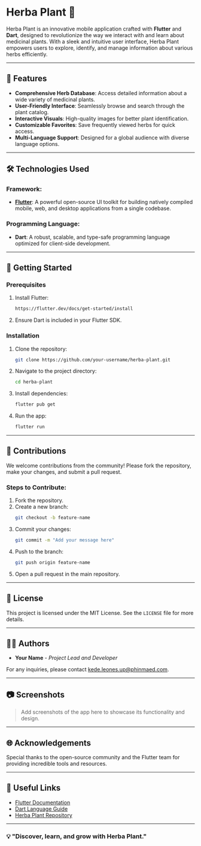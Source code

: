 # Herba Plant 🌱

Herba Plant is an innovative mobile application crafted with **Flutter** and **Dart**, designed to revolutionize the way we interact with and learn about medicinal plants. With a sleek and intuitive user interface, Herba Plant empowers users to explore, identify, and manage information about various herbs efficiently.

---

## 📱 Features

- **Comprehensive Herb Database**: Access detailed information about a wide variety of medicinal plants.
- **User-Friendly Interface**: Seamlessly browse and search through the plant catalog.
- **Interactive Visuals**: High-quality images for better plant identification.
- **Customizable Favorites**: Save frequently viewed herbs for quick access.
- **Multi-Language Support**: Designed for a global audience with diverse language options.

---

## 🛠️ Technologies Used

### Framework:
- **[Flutter](https://flutter.dev/)**: A powerful open-source UI toolkit for building natively compiled mobile, web, and desktop applications from a single codebase.

### Programming Language:
- **Dart**: A robust, scalable, and type-safe programming language optimized for client-side development.

---

## 🚀 Getting Started

### Prerequisites

1. Install Flutter:
   ```bash
   https://flutter.dev/docs/get-started/install
   ```
2. Ensure Dart is included in your Flutter SDK.

### Installation

1. Clone the repository:
   ```bash
   git clone https://github.com/your-username/herba-plant.git
   ```
2. Navigate to the project directory:
   ```bash
   cd herba-plant
   ```
3. Install dependencies:
   ```bash
   flutter pub get
   ```
4. Run the app:
   ```bash
   flutter run
   ```

---

## 🧩 Contributions

We welcome contributions from the community! Please fork the repository, make your changes, and submit a pull request.

### Steps to Contribute:
1. Fork the repository.
2. Create a new branch:
   ```bash
   git checkout -b feature-name
   ```
3. Commit your changes:
   ```bash
   git commit -m "Add your message here"
   ```
4. Push to the branch:
   ```bash
   git push origin feature-name
   ```
5. Open a pull request in the main repository.

---

## 📄 License

This project is licensed under the MIT License. See the `LICENSE` file for more details.

---

## 🧑‍💻 Authors

- **Your Name** - *Project Lead and Developer*

For any inquiries, please contact [kede.leones.up@phinmaed.com](kede.leones.up@phinmaed.com).

---

## 📷 Screenshots

> Add screenshots of the app here to showcase its functionality and design.

---

## 🌐 Acknowledgements

Special thanks to the open-source community and the Flutter team for providing incredible tools and resources.

---

## 🔗 Useful Links

- [Flutter Documentation](https://flutter.dev/docs)
- [Dart Language Guide](https://dart.dev/guides)
- [Herba Plant Repository](https://github.com/deiv44/HerbaPlants)

---

### 💡 "Discover, learn, and grow with Herba Plant."
